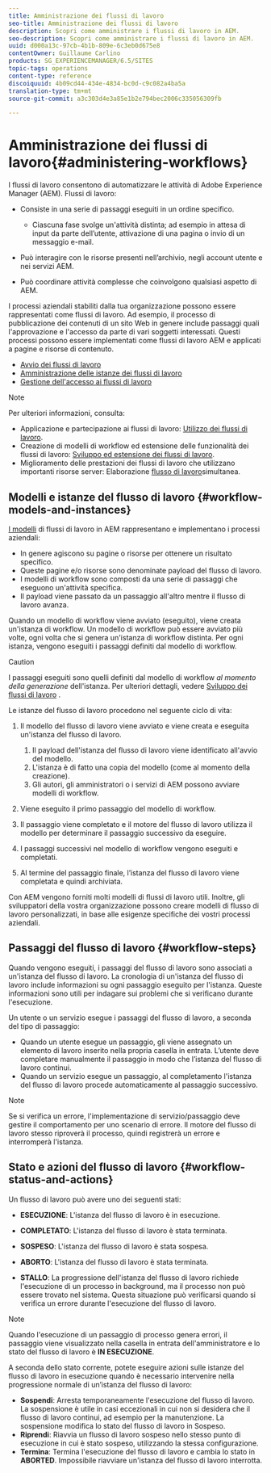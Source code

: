 ```yaml
---
title: Amministrazione dei flussi di lavoro
seo-title: Amministrazione dei flussi di lavoro
description: Scopri come amministrare i flussi di lavoro in AEM.
seo-description: Scopri come amministrare i flussi di lavoro in AEM.
uuid: d000a13c-97cb-4b1b-809e-6c3eb0d675e8
contentOwner: Guillaume Carlino
products: SG_EXPERIENCEMANAGER/6.5/SITES
topic-tags: operations
content-type: reference
discoiquuid: 4b09cd44-434e-4834-bc0d-c9c082a4ba5a
translation-type: tm+mt
source-git-commit: a3c303d4e3a85e1b2e794bec2006c335056309fb

---
```



# Amministrazione dei flussi di lavoro{#administering-workflows}

I flussi di lavoro consentono di automatizzare le attività di Adobe Experience Manager (AEM). Flussi di lavoro:

* Consiste in una serie di passaggi eseguiti in un ordine specifico.

   * Ciascuna fase svolge un&#39;attività distinta; ad esempio in attesa di input da parte dell’utente, attivazione di una pagina o invio di un messaggio e-mail.

* Può interagire con le risorse presenti nell’archivio, negli account utente e nei servizi AEM.
* Può coordinare attività complesse che coinvolgono qualsiasi aspetto di AEM.

I processi aziendali stabiliti dalla tua organizzazione possono essere rappresentati come flussi di lavoro. Ad esempio, il processo di pubblicazione dei contenuti di un sito Web in genere include passaggi quali l&#39;approvazione e l&#39;accesso da parte di vari soggetti interessati. Questi processi possono essere implementati come flussi di lavoro AEM e applicati a pagine e risorse di contenuto.

* [Avvio dei flussi di lavoro](/help/sites-administering/workflows-starting.md)
* [Amministrazione delle istanze dei flussi di lavoro](/help/sites-administering/workflows-administering.md)
* [Gestione dell&#39;accesso ai flussi di lavoro](/help/sites-administering/workflows-managing.md)

>[!NOTE]
>
>Per ulteriori informazioni, consulta:
>
>* Applicazione e partecipazione ai flussi di lavoro: [Utilizzo dei flussi di lavoro](/help/sites-authoring/workflows.md).
>* Creazione di modelli di workflow ed estensione delle funzionalità dei flussi di lavoro: [Sviluppo ed estensione dei flussi di lavoro](/help/sites-developing/workflows.md).
>* Miglioramento delle prestazioni dei flussi di lavoro che utilizzano importanti risorse server: Elaborazione [flusso di lavoro](/help/sites-deploying/configuring-performance.md#concurrent-workflow-processing)simultanea.
>



## Modelli e istanze del flusso di lavoro {#workflow-models-and-instances}

[I modelli](/help/sites-developing/workflows.md#model) di flussi di lavoro in AEM rappresentano e implementano i processi aziendali:

* In genere agiscono su pagine o risorse per ottenere un risultato specifico.
* Queste pagine e/o risorse sono denominate payload del flusso di lavoro.
* I modelli di workflow sono composti da una serie di passaggi che eseguono un&#39;attività specifica.
* Il payload viene passato da un passaggio all&#39;altro mentre il flusso di lavoro avanza.

Quando un modello di workflow viene avviato (eseguito), viene creata un&#39;istanza di workflow. Un modello di workflow può essere avviato più volte, ogni volta che si genera un&#39;istanza di workflow distinta. Per ogni istanza, vengono eseguiti i passaggi definiti dal modello di workflow.

>[!CAUTION]
>
>I passaggi eseguiti sono quelli definiti dal modello di workflow *al momento della generazione* dell&#39;istanza. Per ulteriori dettagli, vedere [Sviluppo dei flussi di lavoro](/help/sites-developing/workflows.md#model) .

Le istanze del flusso di lavoro procedono nel seguente ciclo di vita:

1. Il modello del flusso di lavoro viene avviato e viene creata e eseguita un&#39;istanza del flusso di lavoro.

   1. Il payload dell&#39;istanza del flusso di lavoro viene identificato all&#39;avvio del modello.
   1. L&#39;istanza è di fatto una copia del modello (come al momento della creazione).
   1. Gli autori, gli amministratori o i servizi di AEM possono avviare modelli di workflow.

1. Viene eseguito il primo passaggio del modello di workflow.
1. Il passaggio viene completato e il motore del flusso di lavoro utilizza il modello per determinare il passaggio successivo da eseguire.
1. I passaggi successivi nel modello di workflow vengono eseguiti e completati.
1. Al termine del passaggio finale, l’istanza del flusso di lavoro viene completata e quindi archiviata.

Con AEM vengono forniti molti modelli di flussi di lavoro utili. Inoltre, gli sviluppatori della vostra organizzazione possono creare modelli di flusso di lavoro personalizzati, in base alle esigenze specifiche dei vostri processi aziendali.

## Passaggi del flusso di lavoro {#workflow-steps}

Quando vengono eseguiti, i passaggi del flusso di lavoro sono associati a un&#39;istanza del flusso di lavoro. La cronologia di un&#39;istanza del flusso di lavoro include informazioni su ogni passaggio eseguito per l&#39;istanza. Queste informazioni sono utili per indagare sui problemi che si verificano durante l&#39;esecuzione.

Un utente o un servizio esegue i passaggi del flusso di lavoro, a seconda del tipo di passaggio:

* Quando un utente esegue un passaggio, gli viene assegnato un elemento di lavoro inserito nella propria casella in entrata. L’utente deve completare manualmente il passaggio in modo che l’istanza del flusso di lavoro continui.
* Quando un servizio esegue un passaggio, al completamento l&#39;istanza del flusso di lavoro procede automaticamente al passaggio successivo.

>[!NOTE]
>
>Se si verifica un errore, l&#39;implementazione di servizio/passaggio deve gestire il comportamento per uno scenario di errore. Il motore del flusso di lavoro stesso riproverà il processo, quindi registrerà un errore e interromperà l&#39;istanza.

## Stato e azioni del flusso di lavoro {#workflow-status-and-actions}

Un flusso di lavoro può avere uno dei seguenti stati:

* **ESECUZIONE**: L&#39;istanza del flusso di lavoro è in esecuzione.
* **COMPLETATO**: L&#39;istanza del flusso di lavoro è stata terminata.

* **SOSPESO**: L&#39;istanza del flusso di lavoro è stata sospesa.
* **ABORTO**: L&#39;istanza del flusso di lavoro è stata terminata.
* **STALLO**: La progressione dell&#39;istanza del flusso di lavoro richiede l&#39;esecuzione di un processo in background, ma il processo non può essere trovato nel sistema. Questa situazione può verificarsi quando si verifica un errore durante l&#39;esecuzione del flusso di lavoro.

>[!NOTE]
>
>Quando l&#39;esecuzione di un passaggio di processo genera errori, il passaggio viene visualizzato nella casella in entrata dell&#39;amministratore e lo stato del flusso di lavoro è **IN ESECUZIONE**.

A seconda dello stato corrente, potete eseguire azioni sulle istanze del flusso di lavoro in esecuzione quando è necessario intervenire nella progressione normale di un’istanza del flusso di lavoro:

* **Sospendi**: Arresta temporaneamente l&#39;esecuzione del flusso di lavoro. La sospensione è utile in casi eccezionali in cui non si desidera che il flusso di lavoro continui, ad esempio per la manutenzione. La sospensione modifica lo stato del flusso di lavoro in Sospeso.
* **Riprendi**: Riavvia un flusso di lavoro sospeso nello stesso punto di esecuzione in cui è stato sospeso, utilizzando la stessa configurazione.
* **Termina**: Termina l&#39;esecuzione del flusso di lavoro e cambia lo stato in **ABORTED**. Impossibile riavviare un&#39;istanza del flusso di lavoro interrotta.

